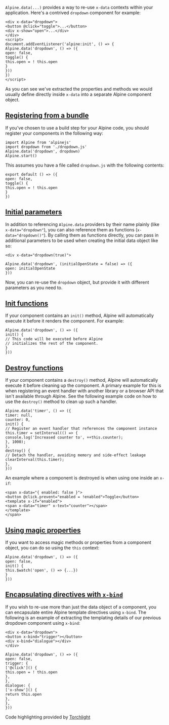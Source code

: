 `Alpine.data(...)` provides a way to re-use `x-data` contexts within your application.
Here's a contrived `dropdown` component for example:
```
<div x-data="dropdown">
<button @click="toggle">...</button>
<div x-show="open">...</div>
</div>
<script>
document.addEventListener('alpine:init', () => {
Alpine.data('dropdown', () => ({
open: false,
toggle() {
this.open = ! this.open
}
}))
})
</script>
```
As you can see we've extracted the properties and methods we would usually define directly inside `x-data` into a separate Alpine component object.


## [Registering from a bundle](#registering-from-a-bundle)


If you've chosen to use a build step for your Alpine code, you should register your components in the following way:
```
import Alpine from 'alpinejs'
import dropdown from './dropdown.js'
Alpine.data('dropdown', dropdown)
Alpine.start()
```
This assumes you have a file called `dropdown.js` with the following contents:
```
export default () => ({
open: false,
toggle() {
this.open = ! this.open
}
})
```


## [Initial parameters](#initial-parameters)


In addition to referencing `Alpine.data` providers by their name plainly (like `x-data="dropdown"`), you can also reference them as functions (`x-data="dropdown()"`). By calling them as functions directly, you can pass in additional parameters to be used when creating the initial data object like so:
```
<div x-data="dropdown(true)">
```
```
Alpine.data('dropdown', (initialOpenState = false) => ({
open: initialOpenState
}))
```
Now, you can re-use the `dropdown` object, but provide it with different parameters as you need to.


## [Init functions](#init-functions)


If your component contains an `init()` method, Alpine will automatically execute it before it renders the component. For example:
```
Alpine.data('dropdown', () => ({
init() {
// This code will be executed before Alpine
// initializes the rest of the component.
}
}))
```


## [Destroy functions](#destroy-functions)


If your component contains a `destroy()` method, Alpine will automatically execute it before cleaning up the component.
A primary example for this is when registering an event handler with another library or a browser API that isn't available through Alpine. See the following example code on how to use the `destroy()` method to clean up such a handler.
```
Alpine.data('timer', () => ({
timer: null,
counter: 0,
init() {
// Register an event handler that references the component instance
this.timer = setInterval(() => {
console.log('Increased counter to', ++this.counter);
}, 1000);
},
destroy() {
// Detach the handler, avoiding memory and side-effect leakage
clearInterval(this.timer);
},
}))
```
An example where a component is destroyed is when using one inside an `x-if`:
```
<span x-data="{ enabled: false }">
<button @click.prevent="enabled = !enabled">Toggle</button>
<template x-if="enabled">
<span x-data="timer" x-text="counter"></span>
</template>
</span>
```


## [Using magic properties](#using-magic-properties)


If you want to access magic methods or properties from a component object, you can do so using the `this` context:
```
Alpine.data('dropdown', () => ({
open: false,
init() {
this.$watch('open', () => {...})
}
}))
```


## [Encapsulating directives with `x-bind`](#encapsulating-directives-with-x-bind)


If you wish to re-use more than just the data object of a component, you can encapsulate entire Alpine template directives using `x-bind`.
The following is an example of extracting the templating details of our previous dropdown component using `x-bind`:
```
<div x-data="dropdown">
<button x-bind="trigger"></button>
<div x-bind="dialogue"></div>
</div>
```
```
Alpine.data('dropdown', () => ({
open: false,
trigger: {
['@click']() {
this.open = ! this.open
},
},
dialogue: {
['x-show']() {
return this.open
},
},
}))
```
Code highlighting provided by [Torchlight](https://torchlight.dev/)